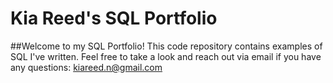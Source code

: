 # Kia Reed's SQL Portfolio
##Welcome to my SQL Portfolio! This code repository contains examples of SQL I've written. Feel free to take a look and reach out via email if you have any questions: kiareed.n@gmail.com
